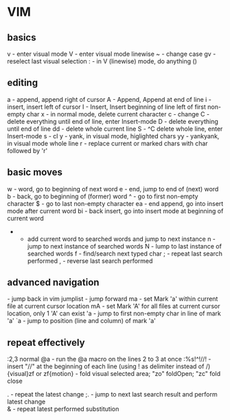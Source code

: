 # VIM 
## basics 
v   - enter visual mode
V   - enter visual mode linewise
~   - change case 
gv  - reselect last visual selection
:   - in V (linewise) mode, do anything ()

## editing
a   - append, append right of cursor
A   - Append, Append at end of line
i   - insert, insert left of cursor
I   - Insert, Insert beginning of line left of first non-empty char
x   - in normal mode, delete current character
c   - change 
C   - delete everything until end of line, enter Insert-mode
D   - delete everything until end of line
dd  - delete whole current line
S   - ^C delete whole line, enter Insert-mode 
s   - cl
y   - yank, in visual mode, higlighted chars
yy  - yankyank, in visual mode whole line
r   - replace current or marked chars with char followed by 'r'


## basic moves
w   - word, go to beginning of next word
e   - end, jump to end of (next) word
b   - back, go to beginning of (former) word
^   - go to first non-empty character
$   - go to last non-empty character
ea  - end append, go into insert mode after current word
bi  - back insert, go into insert mode at beginning of current word
*   - add current word to searched words and jump to next instance
n   - jump to next instance of searched words
N   - lump to last instance of searched words
f   - find/search next typed char
;   - repeat last search performed 
,   - reverse last search performed

## advanced navigation
<c-o> - jump back in vim jumplist 
<c-i> - jump forward 
ma  - set Mark 'a' within current file at current cursor location
mA  - set Mark 'A' for all files at current cursor location, only 1 'A' can exist
'a  - jump to first non-empty char in line of mark 'a' 
`a  - jump to position (line and column) of mark 'a' 

## repeat effectively
:2,3 normal @a  - run the @a macro on the lines 2 to 3 at once 
:%s!^!//! -  insert "//" at the beginning of each line (using ! as delimiter instead of /)
{visual}zf or zf{motion} - fold visual selected area; "zo" foldOpen; "zc" fold close 

.   - repeat the latest change
;.  - jump to next last search result and perform latest change  
&   - repeat latest performed substitution 
